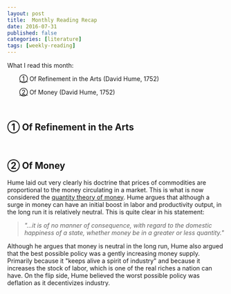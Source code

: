 ```yaml
---
layout: post
title:  Monthly Reading Recap
date: 2016-07-31
published: false
categories: [literature]
tags: [weekly-reading]
---
```


<STYLE TYPE="text/css"> 
<!-- 
.hangingindent {
  padding-left: 60px ;
  padding-right: 20px ;
  text-indent: -32px ;
}
--> 
</STYLE>

 

What I read this month: 

<p class="hangingindent"><a href="#hume1" style="color:black">&#9312;</a>  
Of Refinement in the Arts (David Hume, 1752) &nbsp; 
<a href="http://www.econlib.org/library/LFBooks/Hume/hmMPL25.html" style="color:#515151;"><i class="fa fa-book"></i></a> </p>

<p class="hangingindent"><a href="#hume2" style="color:black">&#9313;</a> 
Of Money (David Hume, 1752) &nbsp; 
<a href="http://www.econlib.org/library/LFBooks/Hume/hmMPL26.html" style="color:#515151;"><i class="fa fa-book"></i></a> </p>




<br>


<a name="hume1"></a>

## &#9312; Of Refinement in the Arts




<br>

<a name="hume2"></a>

## &#9313; Of Money
Hume laid out very clearly his doctrine that prices of commodities are proportional to the money circulating in a market. This is what is now considered the [quantity theory of money](https://en.wikipedia.org/wiki/Quantity_theory_of_money). Hume argues that although a surge in money can have an initial boost in labor and productivity output, in the long run it is relatively neutral. This is quite clear in his statement:

> *"...it is of no manner of consequence, with regard to the domestic happiness of a state, whether money be in a greater or less quantity."*

Although he argues that money is neutral in the long run, Hume also argued that the best possible policy was a gently increasing money supply. Primarily because it "keeps alive a spirit of industry" and because it increases the stock of labor, which is one of the real riches a nation can have. On the flip side, Hume believed the worst possible policy was deflation as it decentivizes industry.





